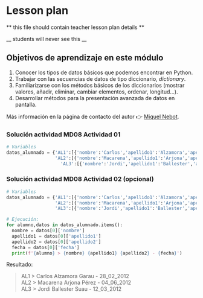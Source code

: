 # Lesson plan
  
  ** this file should contain teacher lesson plan details ** 

  __ students will never see this __

  ## Objetivos de aprendizaje en este módulo
  1. Conocer los tipos de datos básicos que podemos encontrar en Python.
  2. Trabajar con las secuencias de datos de tipo diccionario, _dictionary_.
  3. Familiarizarse con los métodos básicos de los diccionarios (mostrar valores, añadir, eliminar, cambiar elementos, ordenar, longitud...).
  4. Desarrollar métodos para la presentación avanzada de datos en pantalla.

  Más información en la página de contacto del autor 👉 [Miquel Nebot](https://miquelnebot.es).

### Solución actividad MD08 Actividad 01
```Python
# Variables
datos_alumnado = {'AL1':[{'nombre':'Carlos','apellido1':'Alzamora','apellido2':'Garau','fecha':'28_02_2012'}],\
                  'AL2':[{'nombre':'Macarena','apellido1':'Arjona','apellido2':'Pérez','fecha':'04_06_2012'}],\
                    'AL3':[{'nombre':'Jordi','apellido1':'Ballester','apellido2':'Suau','fecha':'12_03_2012'}]}
```

### Solución actividad MD08 Actividad 02 (opcional)
```Python
# Variables
datos_alumnado = {'AL1':[{'nombre':'Carlos','apellido1':'Alzamora','apellido2':'Garau','fecha':'28_02_2012'}],\
                  'AL2':[{'nombre':'Macarena','apellido1':'Arjona','apellido2':'Pérez','fecha':'04_06_2012'}],\
                  'AL3':[{'nombre':'Jordi','apellido1':'Ballester','apellido2':'Suau','fecha':'12_03_2012'}]}

# Ejecución:
for alumno,datos in datos_alumnado.items():
  nombre = datos[0]['nombre']
  apellido1 = datos[0]['apellido1']
  apellido2 = datos[0]['apellido2']
  fecha = datos[0]['fecha']
  print(f'{alumno} > {nombre} {apellido1} {apellido2} - {fecha}')
```
Resultado:
> AL1 > Carlos Alzamora Garau - 28_02_2012  
AL2 > Macarena Arjona Pérez - 04_06_2012  
AL3 > Jordi Ballester Suau - 12_03_2012  
